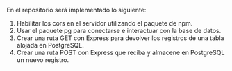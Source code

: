 En el repositorio será implementado lo siguiente:
1. Habilitar los cors en el servidor utilizando el paquete de npm. 
2. Usar el paquete pg para conectarse e interactuar con la base de datos.
3. Crear una ruta GET con Express para devolver los registros de una tabla alojada en
PostgreSQL. 
4. Crear una ruta POST con Express que reciba y almacene en PostgreSQL un nuevo
registro. 
